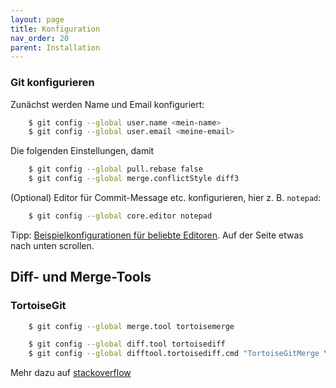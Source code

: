 ```yaml
---
layout: page
title: Konfiguration
nav_order: 20
parent: Installation
---
```


### Git konfigurieren

Zunächst werden Name und Email konfiguriert:

```bash
    $ git config --global user.name <mein-name>
    $ git config --global user.email <meine-email>
```

Die folgenden Einstellungen, damit 

```bash
    $ git config --global pull.rebase false
    $ git config --global merge.conflictStyle diff3
```

(Optional) Editor für Commit-Message etc. konfigurieren, hier z. B. `notepad`:

```bash
    $ git config --global core.editor notepad
```

Tipp: [Beispielkonfigurationen für beliebte Editoren](https://git-scm.com/book/en/v2/Appendix-C%3A-Git-Commands-Setup-and-Config). Auf der Seite etwas nach unten scrollen.

## Diff- und Merge-Tools

### TortoiseGit

```bash
    $ git config --global merge.tool tortoisemerge

    $ git config --global diff.tool tortoisediff
    $ git config --global difftool.tortoisediff.cmd "TortoiseGitMerge \$LOCAL \$REMOTE"
```

Mehr dazu auf [stackoverflow](https://stackoverflow.com/questions/16493368/can-tortoisemerge-be-used-as-a-difftool-with-windows-git-bash)

